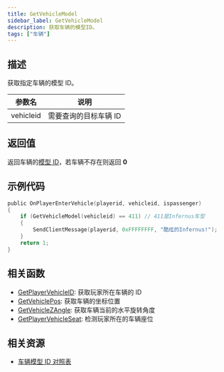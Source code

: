 ```yaml
---
title: GetVehicleModel
sidebar_label: GetVehicleModel
description: 获取车辆的模型ID。
tags: ["车辆"]
---
```


## 描述

获取指定车辆的模型 ID。

| 参数名    | 说明                  |
| --------- | --------------------- |
| vehicleid | 需要查询的目标车辆 ID |

## 返回值

返回车辆的[模型 ID](../resources/vehicleid)，若车辆不存在则返回 **0**

## 示例代码

```c
public OnPlayerEnterVehicle(playerid, vehicleid, ispassenger)
{
    if (GetVehicleModel(vehicleid) == 411) // 411是Infernus车型
    {
        SendClientMessage(playerid, 0xFFFFFFFF, "酷炫的Infernus!");
    }
    return 1;
}
```

## 相关函数

- [GetPlayerVehicleID](GetPlayerVehicleID): 获取玩家所在车辆的 ID
- [GetVehiclePos](GetVehiclePos): 获取车辆的坐标位置
- [GetVehicleZAngle](GetVehicleZAngle): 获取车辆当前的水平旋转角度
- [GetPlayerVehicleSeat](GetPlayerVehicleSeat): 检测玩家所在的车辆座位

## 相关资源

- [车辆模型 ID 对照表](../resources/vehicleid)
